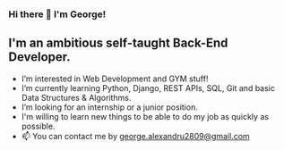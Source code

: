 ### Hi there 👋 I'm George!

## I'm an ambitious self-taught Back-End Developer.
- I’m interested in Web Development and GYM stuff!
- I’m currently learning Python, Django, REST APIs, SQL, Git and basic Data Structures & Algorithms.
- I’m looking for an internship or a junior position.
- I'm willing to learn new things to be able to do my job as quickly as possible.
- 📫 You can contact me by george.alexandru2809@gmail.com


<!--
**Geo2809/Geo2809** is a ✨ _special_ ✨ repository because its `README.md` (this file) appears on your GitHub profile.

Here are some ideas to get you started:

- 🔭 I’m currently working on ...
- 🌱 I’m currently learning ...
- 👯 I’m looking to collaborate on ...
- 🤔 I’m looking for help with ...
- 💬 Ask me about ...
- 📫 How to reach me: ...
- 😄 Pronouns: ...
- ⚡ Fun fact: ...
-->
